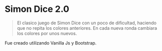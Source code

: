 # Simon Dice 2.0

> El clasico juego de Simon Dice con un poco de dificultad,
> haciendo que no repita los colores anteriores. 
> En cada nueva ronda cambiara los colores por unos nuevos.

Fue creado utilizando Vanilla Js y Bootstrap.
